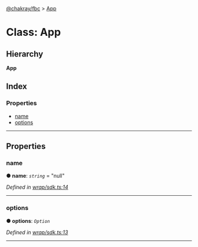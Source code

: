 [@chakray/fbc](../README.md) > [App](../classes/app.md)

# Class: App

## Hierarchy

**App**

## Index

### Properties

* [name](app.md#name)
* [options](app.md#options)

---

## Properties

<a id="name"></a>

###  name

**● name**: *`string`* = "null"

*Defined in [wrap/sdk.ts:14](https://github.com/chakray/rig/blob/c07d678/projects/chakray/fbc/src/wrap/sdk.ts#L14)*

___
<a id="options"></a>

###  options

**● options**: *`Option`*

*Defined in [wrap/sdk.ts:13](https://github.com/chakray/rig/blob/c07d678/projects/chakray/fbc/src/wrap/sdk.ts#L13)*

___

